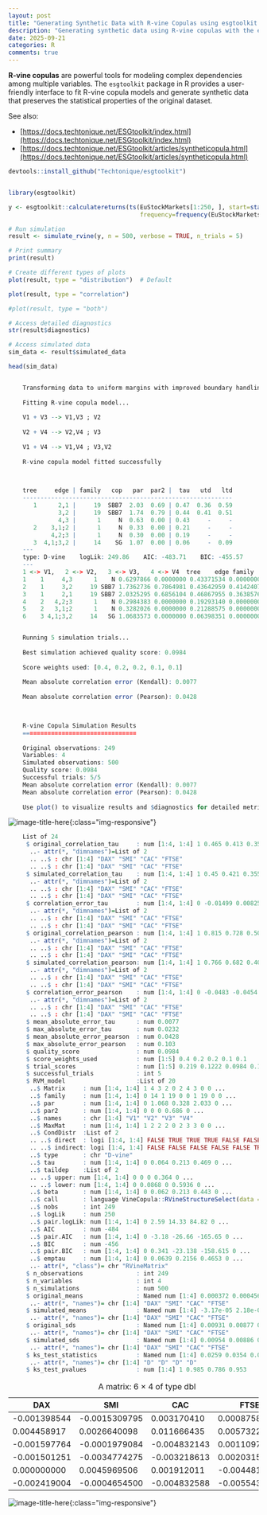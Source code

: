 ```yaml
---
layout: post
title: "Generating Synthetic Data with R-vine Copulas using esgtoolkit in R"
description: "Generating synthetic data using R-vine copulas with the esgtoolkit package in R"
date: 2025-09-21
categories: R
comments: true
---
```


**R-vine copulas** are powerful tools for modeling complex dependencies among multiple variables. The `esgtoolkit` package in R provides a user-friendly interface to fit R-vine copula models and generate synthetic data that preserves the statistical properties of the original dataset.

See also:

- [https://docs.techtonique.net/ESGtoolkit/index.html](https://docs.techtonique.net/ESGtoolkit/index.html)
- [https://docs.techtonique.net/ESGtoolkit/articles/syntheticopula.html](https://docs.techtonique.net/ESGtoolkit/articles/syntheticopula.html)


```R
devtools::install_github("Techtonique/esgtoolkit")
```

```R

library(esgtoolkit)

y <- esgtoolkit::calculatereturns(ts(EuStockMarkets[1:250, ], start=start(EuStockMarkets),
                                     frequency=frequency(EuStockMarkets)), type = "log")

# Run simulation
result <- simulate_rvine(y, n = 500, verbose = TRUE, n_trials = 5)

# Print summary
print(result)

# Create different types of plots
plot(result, type = "distribution")  # Default

plot(result, type = "correlation")

#plot(result, type = "both")

# Access detailed diagnostics
str(result$diagnostics)

# Access simulated data
sim_data <- result$simulated_data

head(sim_data)
```

```R

    Transforming data to uniform margins with improved boundary handling...
    
    Fitting R-vine copula model...
    
    V1 + V3 --> V1,V3 ; V2
    
    V2 + V4 --> V2,V4 ; V3
    
    V1 + V4 --> V1,V4 ; V3,V2
    
    R-vine copula model fitted successfully
    


    tree     edge | family   cop   par  par2 |  tau   utd   ltd 
    ----------------------------------------------------------- 
       1      2,1 |     19  SBB7  2.03  0.69 | 0.47  0.36  0.59
              3,2 |     19  SBB7  1.74  0.79 | 0.44  0.41  0.51
              4,3 |      1     N  0.63  0.00 | 0.43     -     -
       2    3,1;2 |      1     N  0.33  0.00 | 0.21     -     -
            4,2;3 |      1     N  0.30  0.00 | 0.19     -     -
       3  4,1;3,2 |     14    SG  1.07  0.00 | 0.06     -  0.09
    ---
    type: D-vine    logLik: 249.86    AIC: -483.71    BIC: -455.57    
    ---
    1 <-> V1,   2 <-> V2,   3 <-> V3,   4 <-> V4  tree    edge family  cop       par      par2        tau       utd        ltd
    1    1     4,3      1    N 0.6297866 0.0000000 0.43371534 0.0000000 0.00000000
    2    1     3,2     19 SBB7 1.7362736 0.7864981 0.43642959 0.4142407 0.50934532
    3    1     2,1     19 SBB7 2.0325295 0.6856104 0.46867955 0.3638576 0.59360896
    4    2   4,2;3      1    N 0.2984383 0.0000000 0.19293140 0.0000000 0.00000000
    5    2   3,1;2      1    N 0.3282026 0.0000000 0.21288575 0.0000000 0.00000000
    6    3 4,1;3,2     14   SG 1.0683573 0.0000000 0.06398351 0.0000000 0.08676182


    Running 5 simulation trials...
    
    Best simulation achieved quality score: 0.0984
    
    Score weights used: [0.4, 0.2, 0.2, 0.1, 0.1]
    
    Mean absolute correlation error (Kendall): 0.0077
    
    Mean absolute correlation error (Pearson): 0.0428
    


    R-vine Copula Simulation Results
    ================================
    
    Original observations: 249
    Variables: 4
    Simulated observations: 500
    Quality score: 0.0984
    Successful trials: 5/5
    Mean absolute correlation error (Kendall): 0.0077
    Mean absolute correlation error (Pearson): 0.0428
    
    Use plot() to visualize results and $diagnostics for detailed metrics.
```
    
![image-title-here]({{base}}/images/2025-09-21/2025-09-21-synthetic-copulas_2_4.png){:class="img-responsive"}
    

```R
    List of 24
     $ original_correlation_tau     : num [1:4, 1:4] 1 0.465 0.413 0.353 0.465 ...
      ..- attr(*, "dimnames")=List of 2
      .. ..$ : chr [1:4] "DAX" "SMI" "CAC" "FTSE"
      .. ..$ : chr [1:4] "DAX" "SMI" "CAC" "FTSE"
     $ simulated_correlation_tau    : num [1:4, 1:4] 1 0.45 0.421 0.355 0.45 ...
      ..- attr(*, "dimnames")=List of 2
      .. ..$ : chr [1:4] "DAX" "SMI" "CAC" "FTSE"
      .. ..$ : chr [1:4] "DAX" "SMI" "CAC" "FTSE"
     $ correlation_error_tau        : num [1:4, 1:4] 0 -0.01499 0.00825 0.00173 -0.01499 ...
      ..- attr(*, "dimnames")=List of 2
      .. ..$ : chr [1:4] "DAX" "SMI" "CAC" "FTSE"
      .. ..$ : chr [1:4] "DAX" "SMI" "CAC" "FTSE"
     $ original_correlation_pearson : num [1:4, 1:4] 1 0.815 0.728 0.507 0.815 ...
      ..- attr(*, "dimnames")=List of 2
      .. ..$ : chr [1:4] "DAX" "SMI" "CAC" "FTSE"
      .. ..$ : chr [1:4] "DAX" "SMI" "CAC" "FTSE"
     $ simulated_correlation_pearson: num [1:4, 1:4] 1 0.766 0.682 0.404 0.766 ...
      ..- attr(*, "dimnames")=List of 2
      .. ..$ : chr [1:4] "DAX" "SMI" "CAC" "FTSE"
      .. ..$ : chr [1:4] "DAX" "SMI" "CAC" "FTSE"
     $ correlation_error_pearson    : num [1:4, 1:4] 0 -0.0483 -0.0454 -0.1027 -0.0483 ...
      ..- attr(*, "dimnames")=List of 2
      .. ..$ : chr [1:4] "DAX" "SMI" "CAC" "FTSE"
      .. ..$ : chr [1:4] "DAX" "SMI" "CAC" "FTSE"
     $ mean_absolute_error_tau      : num 0.0077
     $ max_absolute_error_tau       : num 0.0232
     $ mean_absolute_error_pearson  : num 0.0428
     $ max_absolute_error_pearson   : num 0.103
     $ quality_score                : num 0.0984
     $ score_weights_used           : num [1:5] 0.4 0.2 0.2 0.1 0.1
     $ trial_scores                 : num [1:5] 0.219 0.1222 0.0984 0.1231 0.1884
     $ successful_trials            : int 5
     $ RVM_model                    :List of 20
      ..$ Matrix     : num [1:4, 1:4] 1 4 3 2 0 2 4 3 0 0 ...
      ..$ family     : num [1:4, 1:4] 0 14 1 19 0 0 1 19 0 0 ...
      ..$ par        : num [1:4, 1:4] 0 1.068 0.328 2.033 0 ...
      ..$ par2       : num [1:4, 1:4] 0 0 0 0.686 0 ...
      ..$ names      : chr [1:4] "V1" "V2" "V3" "V4"
      ..$ MaxMat     : num [1:4, 1:4] 1 2 2 2 0 2 3 3 0 0 ...
      ..$ CondDistr  :List of 2
      .. ..$ direct  : logi [1:4, 1:4] FALSE TRUE TRUE TRUE FALSE FALSE ...
      .. ..$ indirect: logi [1:4, 1:4] FALSE FALSE FALSE FALSE FALSE TRUE ...
      ..$ type       : chr "D-vine"
      ..$ tau        : num [1:4, 1:4] 0 0.064 0.213 0.469 0 ...
      ..$ taildep    :List of 2
      .. ..$ upper: num [1:4, 1:4] 0 0 0 0.364 0 ...
      .. ..$ lower: num [1:4, 1:4] 0 0.0868 0 0.5936 0 ...
      ..$ beta       : num [1:4, 1:4] 0 0.062 0.213 0.443 0 ...
      ..$ call       : language VineCopula::RVineStructureSelect(data = U, familyset = valid_families,      type = 0, selectioncrit = "BIC", trun| __truncated__ ...
      ..$ nobs       : int 249
      ..$ logLik     : num 250
      ..$ pair.logLik: num [1:4, 1:4] 0 2.59 14.33 84.82 0 ...
      ..$ AIC        : num -484
      ..$ pair.AIC   : num [1:4, 1:4] 0 -3.18 -26.66 -165.65 0 ...
      ..$ BIC        : num -456
      ..$ pair.BIC   : num [1:4, 1:4] 0 0.341 -23.138 -158.615 0 ...
      ..$ emptau     : num [1:4, 1:4] 0 0.0639 0.2156 0.4653 0 ...
      ..- attr(*, "class")= chr "RVineMatrix"
     $ n_observations               : int 249
     $ n_variables                  : int 4
     $ n_simulations                : num 500
     $ original_means               : Named num [1:4] 0.000372 0.000456 0.000338 0.000255
      ..- attr(*, "names")= chr [1:4] "DAX" "SMI" "CAC" "FTSE"
     $ simulated_means              : Named num [1:4] -3.17e-05 2.18e-04 -4.52e-05 1.83e-04
      ..- attr(*, "names")= chr [1:4] "DAX" "SMI" "CAC" "FTSE"
     $ original_sds                 : Named num [1:4] 0.00931 0.00877 0.01049 0.00815
      ..- attr(*, "names")= chr [1:4] "DAX" "SMI" "CAC" "FTSE"
     $ simulated_sds                : Named num [1:4] 0.00954 0.00886 0.01119 0.00849
      ..- attr(*, "names")= chr [1:4] "DAX" "SMI" "CAC" "FTSE"
     $ ks_test_statistics           : Named num [1:4] 0.0259 0.0354 0.0507 0.04
      ..- attr(*, "names")= chr [1:4] "D" "D" "D" "D"
     $ ks_test_pvalues              : num [1:4] 1 0.985 0.786 0.953
```


<table class="dataframe">
<caption>A matrix: 6 × 4 of type dbl</caption>
<thead>
	<tr><th scope=col>DAX</th><th scope=col>SMI</th><th scope=col>CAC</th><th scope=col>FTSE</th></tr>
</thead>
<tbody>
	<tr><td>-0.001398544</td><td>-0.0015309795</td><td> 0.003170410</td><td> 0.0008758254</td></tr>
	<tr><td> 0.004458917</td><td> 0.0026640098</td><td> 0.011666435</td><td> 0.0057322484</td></tr>
	<tr><td>-0.001597764</td><td>-0.0001979084</td><td>-0.004832143</td><td> 0.0011097778</td></tr>
	<tr><td>-0.001501251</td><td>-0.0034774275</td><td>-0.003218613</td><td> 0.0020315141</td></tr>
	<tr><td> 0.000000000</td><td> 0.0045969506</td><td> 0.001912011</td><td>-0.0044810433</td></tr>
	<tr><td>-0.002419004</td><td>-0.0004654500</td><td>-0.004832588</td><td>-0.0055430360</td></tr>
</tbody>
</table>




    
![image-title-here]({{base}}/images/2025-09-21/2025-09-21-synthetic-copulas_2_7.png){:class="img-responsive"}
    

